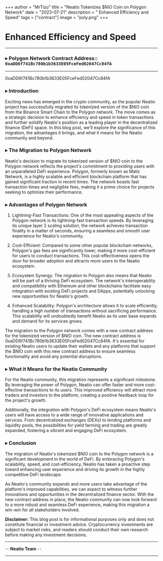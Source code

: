 +++
author = "MrTizu"
title = "Neatio Tokenizes $NIO Coin on Polygon Network"
date = "2023-07-21"
description = " Enhanced Efficiency and Speed"
tags = ["contract"]
image = "poly.png"
+++

# Enhanced Efficiency and Speed
---
### ▸ Polygon Network Contract Address:: `0xaDD6f741Bc780b1b3633E05FceFed02047Cc84fA`
---
 0xaDD6f741Bc780b1b3633E05FceFed02047Cc84fA
### ▸ Introduction

Exciting news has emerged in the crypto community, as the popular Neatio project has successfully migrated its tokenized version of the $NIO coin from the Binance Smart Chain to the Polygon network. The move comes as a strategic decision to enhance efficiency and speed in token transactions and further solidify Neatio's position as a leading player in the decentralized finance (DeFi) space. In this blog post, we'll explore the significance of this migration, the advantages it brings, and what it means for the Neatio community and beyond.

### ▸ The Migration to Polygon Network

Neatio's decision to migrate its tokenized version of $NIO coin to the Polygon network reflects the project's commitment to providing users with an unparalleled DeFi experience. Polygon, formerly known as Matic Network, is a highly scalable and efficient blockchain platform that has gained significant traction in recent times. The network boasts fast transaction times and negligible fees, making it a prime choice for projects seeking to optimize their performance.

### ▸ Advantages of Polygon Network

1. Lightning-Fast Transactions: One of the most appealing aspects of the Polygon network is its lightning-fast transaction speeds. By leveraging its unique layer 2 scaling solution, the network achieves transaction finality in a matter of seconds, ensuring a seamless and smooth user experience for Neatio's community.

2. Cost-Efficient: Compared to some other popular blockchain networks, Polygon's gas fees are significantly lower, making it more cost-efficient for users to conduct transactions. This cost-effectiveness opens the door for broader adoption and attracts more users to the Neatio ecosystem.

3. Ecosystem Synergy: The migration to Polygon also means that Neatio will be part of a thriving DeFi ecosystem. The network's interoperability and compatibility with Ethereum and other blockchains facilitate easy integration with existing DeFi projects and DApps, potentially unlocking new opportunities for Neatio's growth.

4. Enhanced Scalability: Polygon's architecture allows it to scale efficiently, handling a high number of transactions without sacrificing performance. This scalability will undoubtedly benefit Neatio as its user base expands and demand for its services grows.

The migration to the Polygon network comes with a new contract address for the tokenized version of $NIO coin. The new contract address is 0xaDD6f741Bc780b1b3633E05FceFed02047Cc84fA. It's essential for existing Neatio users to update their wallets and any platforms that support the $NIO coin with this new contract address to ensure seamless functionality and avoid any potential disruptions.

### ▸ What it Means for the Neatio Community

For the Neatio community, this migration represents a significant milestone. By leveraging the power of Polygon, Neatio can offer faster and more cost-effective transactions to its users. This improved efficiency will attract more traders and investors to the platform, creating a positive feedback loop for the project's growth.

Additionally, the integration with Polygon's DeFi ecosystem means Neatio's users will have access to a wide range of innovative applications and services. From decentralized exchanges (DEXs) to lending platforms and liquidity pools, the possibilities for yield farming and trading are greatly expanded, fostering a vibrant and engaging DeFi ecosystem.

### ▸ Conclusion
The migration of Neatio's tokenized $NIO coin to the Polygon network is a significant development in the world of DeFi. By embracing Polygon's scalability, speed, and cost-efficiency, Neatio has taken a proactive step toward enhancing user experience and driving its growth in the highly competitive DeFi landscape.

As Neatio's community expands and more users take advantage of the platform's improved capabilities, we can expect to witness further innovations and opportunities in the decentralized finance sector. With the new contract address in place, the Neatio community can now look forward to a more robust and seamless DeFi experience, making this migration a win-win for all stakeholders involved.


**Disclaimer:** This blog post is for informational purposes only and does not constitute financial or investment advice. Cryptocurrency investments are subject to market risks, and readers should conduct their own research before making any investment decisions.

---
-- **Neatio Team** --

---

